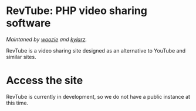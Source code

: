 # RevTube: PHP video sharing software

*Maintaned by [woozie](https://github.com/catwitht3a) and [kylarz](https://github.com/ky-1).*

RevTube is a video <!--(with audio uploading a feature that was going to be added)--> sharing site designed as an alternative to YouTube and similar sites.
# Access the site 
<!--You can access RevTube at https://rev.yoretude.com.-->
<!--~~For the upcoming "Redux" layout, the link is: https://redst0ne.xyz/vistatuberedux~~ (Redux is cancelled)
For the current "skeuo" layout, the link is https://rev.yoretude.com.
-->
RevTube is currently in development, so we do not have a public instance at this time.
<!--# Changelog (only shows latest major update)
## January 12, 2024
The RevTube branding has been restored. (Also it's been a little over 2 years since this project started so that's neat, I guess.)

*To see every update, view the full [changelog](https://github.com/ars0nstudios/revtube/blob/semi-2013/changelog.md).*-->
